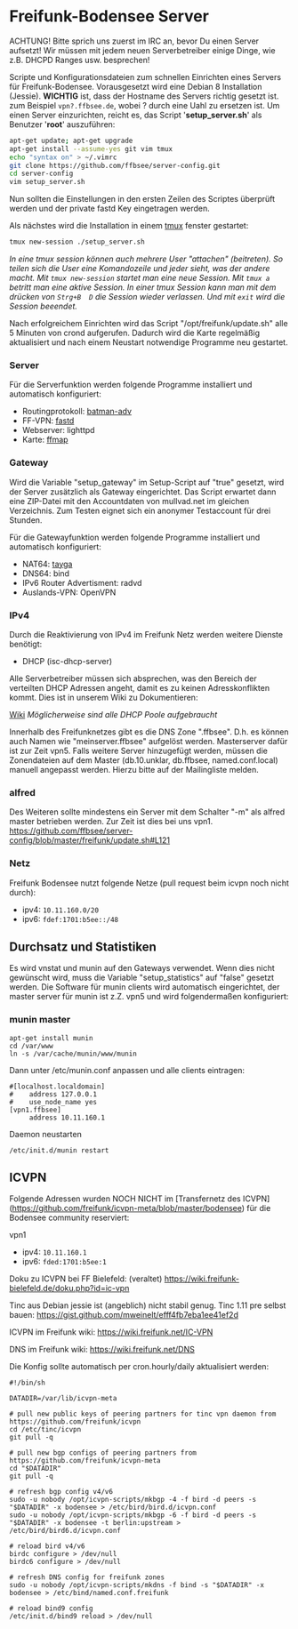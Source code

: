 Freifunk-Bodensee Server
===============
ACHTUNG! Bitte sprich uns zuerst im IRC an, bevor Du einen Server aufsetzt! Wir müssen mit jedem neuen Serverbetreiber einige Dinge, wie z.B. DHCPD Ranges usw. besprechen!


Scripte und Konfigurationsdateien zum schnellen Einrichten eines Servers für Freifunk-Bodensee.
Vorausgesetzt wird eine Debian 8 Installation (Jessie).
**WICHTIG** ist, dass der Hostname des Servers richtig gesetzt ist. zum Beispiel  `vpn?.ffbsee.de`, wobei ? durch eine Uahl zu ersetzen ist.
Um einen Server einzurichten, reicht es, das Script '**setup_server.sh**' als Benutzer '**root**' auszuführen:

```bash
apt-get update; apt-get upgrade
apt-get install --assume-yes git vim tmux
echo "syntax on" > ~/.vimrc
git clone https://github.com/ffbsee/server-config.git
cd server-config
vim setup_server.sh
```

Nun sollten die Einstellungen in den ersten Zeilen des Scriptes überprüft werden und der private fastd Key eingetragen werden.

Als nächstes wird die Installation in einem [tmux](https://linux.die.net/man/1/tmux) fenster gestartet:
```bash
tmux new-session ./setup_server.sh
```
*In eine tmux session können auch mehrere User "attachen" (beitreten). So teilen sich die User eine Komandozeile und jeder sieht, was der andere macht. Mit `tmux new-session` startet man eine neue Session. Mit `tmux a` betritt man eine aktive Session. In einer tmux Session kann man mit dem drücken von `Strg+B  D` die Session wieder verlassen. Und mit `exit` wird die Session beeendet.*

Nach erfolgreichem Einrichten wird das Script "/opt/freifunk/update.sh" alle 5 Minuten
von crond aufgerufen. Dadurch wird die Karte regelmäßig aktualisiert und nach
einem Neustart notwendige Programme neu gestartet.

### Server
Für die Serverfunktion werden folgende Programme installiert und automatisch konfiguriert:

 * Routingprotokoll: [batman-adv](http://www.open-mesh.org/projects/batman-adv/wiki)
 * FF-VPN: [fastd](https://projects.universe-factory.net/projects/fastd/wiki)
 * Webserver: lighttpd
 * Karte: [ffmap](https://github.com/ffnord/ffmap-d3)

### Gateway
Wird die Variable "setup_gateway" im Setup-Script auf "true" gesetzt, wird der Server zusätzlich
als Gateway eingerichtet. Das Script erwartet dann eine ZIP-Datei mit den Accountdaten
von mullvad.net im gleichen Verzeichnis. Zum Testen eignet sich ein anonymer Testaccount
für drei Stunden.

Für die Gatewayfunktion werden folgende Programme installiert und automatisch konfiguriert:

 * NAT64: [tayga](http://www.litech.org/tayga/)
 * DNS64: bind
 * IPv6 Router Advertisment: radvd
 * Auslands-VPN: OpenVPN

### IPv4
Durch die Reaktivierung von IPv4 im Freifunk Netz werden weitere Dienste benötigt:
 * DHCP (isc-dhcp-server)

Alle Serverbetreiber müssen sich absprechen, was den Bereich der verteilten DHCP Adressen angeht, damit es zu keinen Adresskonflikten kommt. Dies ist in unserem Wiki zu Dokumentieren:

[Wiki](http://ffbsee.de/doku.php?id=technik:ipspace) *Möglicherweise sind alle DHCP Poole aufgebraucht*
 
 
Innerhalb des Freifunknetzes gibt es die DNS Zone ".ffbsee". D.h. es können auch Namen wie "meinserver.ffbsee" aufgelöst werden. Masterserver dafür ist zur Zeit vpn5.
Falls weitere Server hinzugefügt werden, müssen die Zonendateien auf dem Master (db.10.unklar, db.ffbsee, named.conf.local) manuell angepasst werden. Hierzu bitte auf der Mailingliste melden.

### alfred
Des Weiteren sollte mindestens ein Server mit dem Schalter "-m" als alfred master betrieben werden. Zur Zeit ist dies bei uns vpn1.
https://github.com/ffbsee/server-config/blob/master/freifunk/update.sh#L121

### Netz
Freifunk Bodensee nutzt folgende Netze (pull request beim icvpn noch nicht durch):
 * ipv4: ```10.11.160.0/20```
 * ipv6: ```fdef:1701:b5ee::/48```
 
Durchsatz und Statistiken
-----
Es wird vnstat und munin auf den Gateways verwendet. Wenn dies nicht gewünscht wird, muss die Variable "setup_statistics" auf "false" gesetzt werden. Die Software für munin clients wird automatisch eingerichtet, der master server für munin ist z.Z. vpn5 und wird folgendermaßen konfiguriert:

### munin master
```
apt-get install munin
cd /var/www
ln -s /var/cache/munin/www/munin
```
Dann unter /etc/munin.conf anpassen und alle clients eintragen:
```
#[localhost.localdomain]
#    address 127.0.0.1
#    use_node_name yes
[vpn1.ffbsee]
     address 10.11.160.1

```
Daemon neustarten
```
/etc/init.d/munin restart
```

ICVPN
-----
Folgende Adressen wurden NOCH NICHT im [Transfernetz des ICVPN] (https://github.com/freifunk/icvpn-meta/blob/master/bodensee) für die Bodensee community reserviert:

vpn1
 * ipv4: ```10.11.160.1```
 * ipv6: ```fded:1701:b5ee:1```

Doku zu ICVPN bei FF Bielefeld: (veraltet)
https://wiki.freifunk-bielefeld.de/doku.php?id=ic-vpn

Tinc aus Debian jessie ist (angeblich) nicht stabil genug.
Tinc 1.11 pre selbst bauen:
https://gist.github.com/mweinelt/efff4fb7eba1ee41ef2d

ICVPN im Freifunk wiki:
https://wiki.freifunk.net/IC-VPN

DNS im Freifunk wiki:
https://wiki.freifunk.net/DNS

Die Konfig sollte automatisch per cron.hourly/daily aktualisiert werden: 
```
#!/bin/sh

DATADIR=/var/lib/icvpn-meta

# pull new public keys of peering partners for tinc vpn daemon from https://github.com/freifunk/icvpn
cd /etc/tinc/icvpn
git pull -q

# pull new bgp configs of peering partners from https://github.com/freifunk/icvpn-meta
cd "$DATADIR"
git pull -q

# refresh bgp config v4/v6
sudo -u nobody /opt/icvpn-scripts/mkbgp -4 -f bird -d peers -s "$DATADIR" -x bodensee > /etc/bird/bird.d/icvpn.conf
sudo -u nobody /opt/icvpn-scripts/mkbgp -6 -f bird -d peers -s "$DATADIR" -x bodensee -t berlin:upstream > /etc/bird/bird6.d/icvpn.conf

# reload bird v4/v6
birdc configure > /dev/null
birdc6 configure > /dev/null

# refresh DNS config for freifunk zones
sudo -u nobody /opt/icvpn-scripts/mkdns -f bind -s "$DATADIR" -x bodensee > /etc/bind/named.conf.freifunk

# reload bind9 config
/etc/init.d/bind9 reload > /dev/null
```
